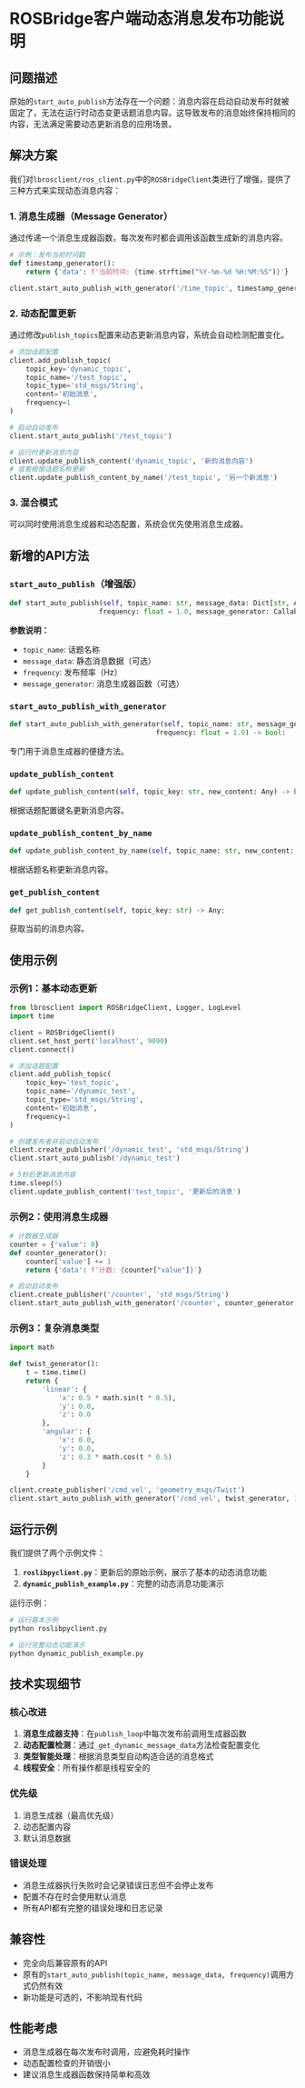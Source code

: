 # ROSBridge客户端动态消息发布功能说明

## 问题描述

原始的`start_auto_publish`方法存在一个问题：消息内容在启动自动发布时就被固定了，无法在运行时动态变更话题消息内容。这导致发布的消息始终保持相同的内容，无法满足需要动态更新消息的应用场景。

## 解决方案

我们对`lbrosclient/ros_client.py`中的`ROSBridgeClient`类进行了增强，提供了三种方式来实现动态消息内容：

### 1. 消息生成器（Message Generator）

通过传递一个消息生成器函数，每次发布时都会调用该函数生成新的消息内容。

```python
# 示例：发布当前时间戳
def timestamp_generator():
    return {'data': f'当前时间: {time.strftime("%Y-%m-%d %H:%M:%S")}'}

client.start_auto_publish_with_generator('/time_topic', timestamp_generator, 1.0)
```

### 2. 动态配置更新

通过修改`publish_topics`配置来动态更新消息内容，系统会自动检测配置变化。

```python
# 添加话题配置
client.add_publish_topic(
    topic_key='dynamic_topic',
    topic_name='/test_topic',
    topic_type='std_msgs/String',
    content='初始消息',
    frequency=1
)

# 启动自动发布
client.start_auto_publish('/test_topic')

# 运行时更新消息内容
client.update_publish_content('dynamic_topic', '新的消息内容')
# 或者根据话题名称更新
client.update_publish_content_by_name('/test_topic', '另一个新消息')
```

### 3. 混合模式

可以同时使用消息生成器和动态配置，系统会优先使用消息生成器。

## 新增的API方法

### `start_auto_publish`（增强版）

```python
def start_auto_publish(self, topic_name: str, message_data: Dict[str, Any] = None, 
                      frequency: float = 1.0, message_generator: Callable = None) -> bool:
```

**参数说明：**
- `topic_name`: 话题名称
- `message_data`: 静态消息数据（可选）
- `frequency`: 发布频率（Hz）
- `message_generator`: 消息生成器函数（可选）

### `start_auto_publish_with_generator`

```python
def start_auto_publish_with_generator(self, topic_name: str, message_generator: Callable, 
                                    frequency: float = 1.0) -> bool:
```

专门用于消息生成器的便捷方法。

### `update_publish_content`

```python
def update_publish_content(self, topic_key: str, new_content: Any) -> bool:
```

根据话题配置键名更新消息内容。

### `update_publish_content_by_name`

```python
def update_publish_content_by_name(self, topic_name: str, new_content: Any) -> bool:
```

根据话题名称更新消息内容。

### `get_publish_content`

```python
def get_publish_content(self, topic_key: str) -> Any:
```

获取当前的消息内容。

## 使用示例

### 示例1：基本动态更新

```python
from lbrosclient import ROSBridgeClient, Logger, LogLevel
import time

client = ROSBridgeClient()
client.set_host_port('localhost', 9090)
client.connect()

# 添加话题配置
client.add_publish_topic(
    topic_key='test_topic',
    topic_name='/dynamic_test',
    topic_type='std_msgs/String',
    content='初始消息',
    frequency=1
)

# 创建发布者并启动自动发布
client.create_publisher('/dynamic_test', 'std_msgs/String')
client.start_auto_publish('/dynamic_test')

# 5秒后更新消息内容
time.sleep(5)
client.update_publish_content('test_topic', '更新后的消息')
```

### 示例2：使用消息生成器

```python
# 计数器生成器
counter = {'value': 0}
def counter_generator():
    counter['value'] += 1
    return {'data': f'计数: {counter["value"]}'}

# 启动自动发布
client.create_publisher('/counter', 'std_msgs/String')
client.start_auto_publish_with_generator('/counter', counter_generator, 2.0)
```

### 示例3：复杂消息类型

```python
import math

def twist_generator():
    t = time.time()
    return {
        'linear': {
            'x': 0.5 * math.sin(t * 0.5),
            'y': 0.0,
            'z': 0.0
        },
        'angular': {
            'x': 0.0,
            'y': 0.0,
            'z': 0.3 * math.cos(t * 0.5)
        }
    }

client.create_publisher('/cmd_vel', 'geometry_msgs/Twist')
client.start_auto_publish_with_generator('/cmd_vel', twist_generator, 10.0)
```

## 运行示例

我们提供了两个示例文件：

1. **`roslibpyclient.py`**：更新后的原始示例，展示了基本的动态消息功能
2. **`dynamic_publish_example.py`**：完整的动态消息功能演示

运行示例：

```bash
# 运行基本示例
python roslibpyclient.py

# 运行完整动态功能演示
python dynamic_publish_example.py
```

## 技术实现细节

### 核心改进

1. **消息生成器支持**：在`publish_loop`中每次发布前调用生成器函数
2. **动态配置检测**：通过`_get_dynamic_message_data`方法检查配置变化
3. **类型智能处理**：根据消息类型自动构造合适的消息格式
4. **线程安全**：所有操作都是线程安全的

### 优先级

1. 消息生成器（最高优先级）
2. 动态配置内容
3. 默认消息数据

### 错误处理

- 消息生成器执行失败时会记录错误日志但不会停止发布
- 配置不存在时会使用默认消息
- 所有API都有完整的错误处理和日志记录

## 兼容性

- 完全向后兼容原有的API
- 原有的`start_auto_publish(topic_name, message_data, frequency)`调用方式仍然有效
- 新功能是可选的，不影响现有代码

## 性能考虑

- 消息生成器在每次发布时调用，应避免耗时操作
- 动态配置检查的开销很小
- 建议消息生成器函数保持简单和高效